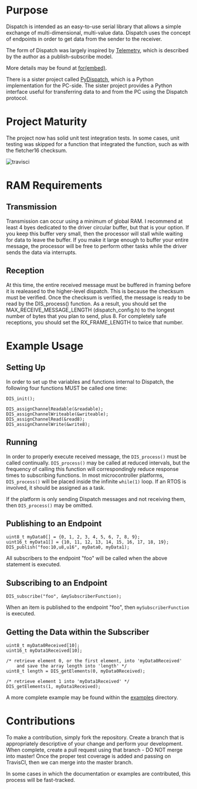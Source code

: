 # Purpose #

Dispatch is intended as an easy-to-use serial library that allows a simple exchange
of multi-dimensional, multi-value data.  Dispatch uses the concept of endpoints in
order to get data from the sender to the receiver.

The form of Dispatch was largely inspired by [Telemetry](https://github.com/Overdrivr/Telemetry),
which is described by the author as a publish-subscribe model.

More details may be found at [for(embed)](http://www.forembed.com/introducing-dispatch.html).

There is a sister project called [PyDispatch](https://github.com/slightlynybbled/PyDispatch), which
is a Python implementation for the PC-side.  The sister project provides a Python interface useful
for transferring data to and from the PC using the Dispatch protocol.

# Project Maturity #

The project now has solid unit test integration tests.  In some cases,
unit testing was skipped for a function that integrated the function,
such as with the fletcher16 checksum.

![travisci](https://travis-ci.org/slightlynybbled/Dispatch.svg?branch=master)

# RAM Requirements #

## Transmission ##

Transmission can occur using a minimum of global RAM.  I recommend at least 4 byes dedicated
to the driver circular buffer, but that is your option.  If you keep this buffer very small, then
the processor will stall while waiting for data to leave the buffer.  If you make it large
enough to buffer your entire message, the processor will be free to perform other tasks while
the driver sends the data via interrupts.

## Reception ##

At this time, the entire received message must be buffered in framing before it is realeased to
the higher-level dispatch.  This is because the checksum must be verified.  Once the checksum
is verified, the message is ready to be read by the DIS_process() function.  As a result, you
should set the MAX_RECEIVE_MESSAGE_LENGTH (dispatch_config.h) to the longest number of bytes
that you plan to send, plus 8.  For completely safe receptions, you should set the RX_FRAME_LENGTH
to twice that number.

# Example Usage #

## Setting Up ##

In order to set up the variables and functions internal to Dispatch, the following four
functions MUST be called one time:

    DIS_init();
    
    DIS_assignChannelReadable(&readable);
    DIS_assignChannelWriteable(&writeable);
    DIS_assignChannelRead(&read8);
    DIS_assignChannelWrite(&write8);
    
## Running ##

In order to properly execute received message, the `DIS_process()` must be called continually.
`DIS_process()` may be called at reduced intervals, but the frequency of calling this function
will correspondingly reduce response times to subscribing functions.  In most microcontroller
platforms, `DIS_process()` will be placed inside the infinite `while(1)` loop.  If an RTOS is
involved, it should be assigned as a task.

If the platform is only sending Dispatch messages and not receiving them, then `DIS_process()`
may be omitted.

## Publishing to an Endpoint ##

    uint8_t myData0[] = {0, 1, 2, 3, 4, 5, 6, 7, 8, 9};
    uint16_t myData1[] = {10, 11, 12, 13, 14, 15, 16, 17, 18, 19};
    DIS_publish("foo:10,u8,u16", myData0, myData1);
    
All subscribers to the endpoint "foo" will be called when the above statement is executed.
    
## Subscribing to an Endpoint ##

    DIS_subscribe("foo", &mySubscriberFunction);
    
When an item is published to the endpoint "foo", then `mySubscriberFunction` is executed.

## Getting the Data within the Subscriber ##

    uint8_t myData0Received[10];
    uint16_t myData1Received[10];
    
    /* retrieve element 0, or the first element, into 'myData0Received'
        and save the array length into 'length' */
    uint8_t length = DIS_getElements(0, myData0Received);
    
    /* retrieve element 1 into 'myData1Received' */
    DIS_getElements(1, myData1Received);
    
A more complete example may be found within the
[examples](https://github.com/slightlynybbled/Dispatch/tree/master/examples) directory.

# Contributions #

To make a contribution, simply fork the repository.  Create a branch that is appropriately
descriptive of your change and perform your development.  When complete, create a pull
request using that branch - DO NOT merge into master!  Once the proper test coverage is added
and passing on TravisCI, then we can merge into the master branch.

In some cases in which the documentation or examples are contributed, this process will be
fast-tracked.
